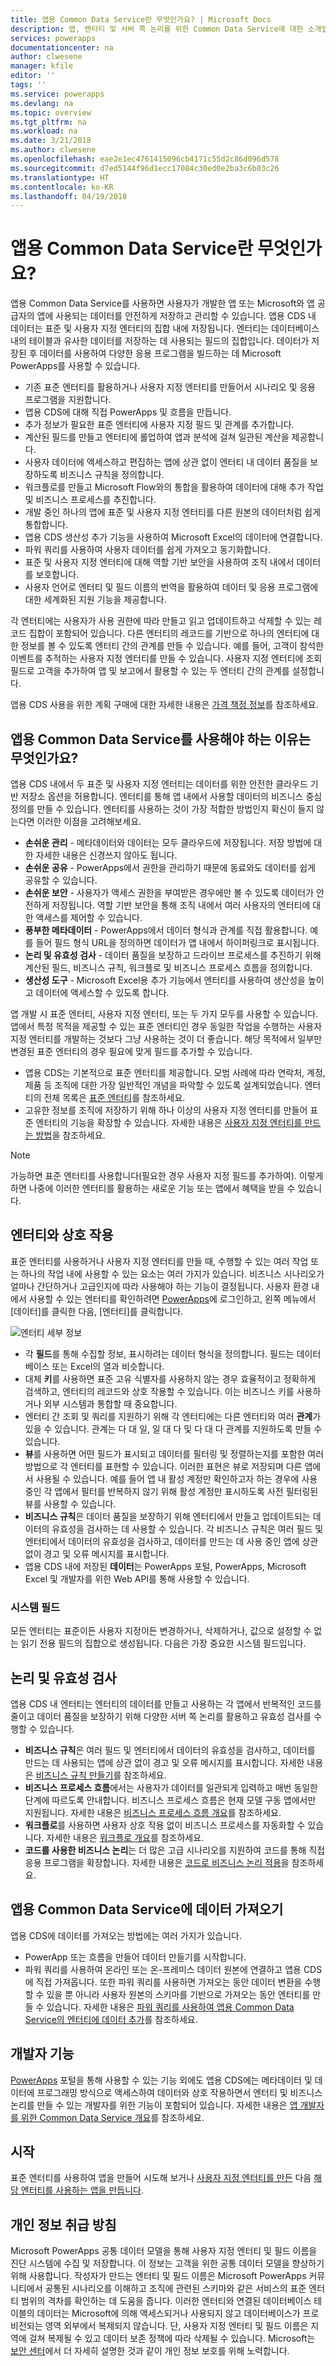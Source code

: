 ```yaml
---
title: 앱용 Common Data Service란 무엇인가요? | Microsoft Docs
description: 앱, 엔터티 및 서버 쪽 논리를 위한 Common Data Service에 대한 소개입니다.
services: powerapps
documentationcenter: na
author: clwesene
manager: kfile
editor: ''
tags: ''
ms.service: powerapps
ms.devlang: na
ms.topic: overview
ms.tgt_pltfrm: na
ms.workload: na
ms.date: 3/21/2018
ms.author: clwesene
ms.openlocfilehash: eae2e1ec4761415096cb4171c55d2c86d096d578
ms.sourcegitcommit: d7ed5144f96d1ecc17084c30ed0e2ba3c6b03c26
ms.translationtype: HT
ms.contentlocale: ko-KR
ms.lasthandoff: 04/19/2018
---
```

# <a name="what-is-common-data-service-for-apps"></a>앱용 Common Data Service란 무엇인가요?

앱용 Common Data Service를 사용하면 사용자가 개발한 앱 또는 Microsoft와 앱 공급자의 앱에 사용되는 데이터를 안전하게 저장하고 관리할 수 있습니다. 앱용 CDS 내 데이터는 표준 및 사용자 지정 엔터티의 집합 내에 저장됩니다. 엔터티는 데이터베이스 내의 테이블과 유사한 데이터를 저장하는 데 사용되는 필드의 집합입니다. 데이터가 저장된 후 데이터를 사용하여 다양한 응용 프로그램을 빌드하는 데 Microsoft PowerApps를 사용할 수 있습니다.

* 기존 표준 엔터티를 활용하거나 사용자 지정 엔터티를 만들어서 시나리오 및 응용 프로그램을 지원합니다.
* 앱용 CDS에 대해 직접 PowerApps 및 흐름을 만듭니다.
* 추가 정보가 필요한 표준 엔터티에 사용자 지정 필드 및 관계를 추가합니다.
* 계산된 필드를 만들고 엔터티에 롤업하여 앱과 분석에 걸쳐 일관된 계산을 제공합니다.
* 사용자 데이터에 액세스하고 편집하는 앱에 상관 없이 엔터티 내 데이터 품질을 보장하도록 비즈니스 규칙을 정의합니다.
* 워크플로를 만들고 Microsoft Flow와의 통합을 활용하여 데이터에 대해 추가 작업 및 비즈니스 프로세스를 추진합니다.
* 개발 중인 하나의 앱에 표준 및 사용자 지정 엔터티를 다른 원본의 데이터처럼 쉽게 통합합니다.
* 앱용 CDS 생산성 추가 기능을 사용하여 Microsoft Excel의 데이터에 연결합니다.
* 파워 쿼리를 사용하여 사용자 데이터를 쉽게 가져오고 동기화합니다.
* 표준 및 사용자 지정 엔터티에 대해 역할 기반 보안을 사용하여 조직 내에서 데이터를 보호합니다.
* 사용자 언어로 엔터티 및 필드 이름의 번역을 활용하여 데이터 및 응용 프로그램에 대한 세계화된 지원 기능을 제공합니다.

각 엔터티에는 사용자가 사용 권한에 따라 만들고 읽고 업데이트하고 삭제할 수 있는 레코드 집합이 포함되어 있습니다. 다른 엔터티의 레코드를 기반으로 하나의 엔터티에 대한 정보를 볼 수 있도록 엔터티 간의 관계를 만들 수 있습니다. 예를 들어, 고객이 참석한 이벤트를 추적하는 사용자 지정 엔터티를 만들 수 있습니다. 사용자 지정 엔터티에 조회 필드로 고객을 추가하여 앱 및 보고에서 활용할 수 있는 두 엔터티 간의 관계를 설정합니다.

앱용 CDS 사용을 위한 계획 구매에 대한 자세한 내용은 [가격 책정 정보](../../administrator/pricing-billing-skus.md)를 참조하세요.

## <a name="why-use-common-data-service-for-apps"></a>앱용 Common Data Service를 사용해야 하는 이유는 무엇인가요?
앱용 CDS 내에서 두 표준 및 사용자 지정 엔터티는 데이터를 위한 안전한 클라우드 기반 저장소 옵션을 허용합니다. 엔터티를 통해 앱 내에서 사용할 데이터의 비즈니스 중심 정의를 만들 수 있습니다. 엔터티를 사용하는 것이 가장 적합한 방법인지 확신이 들지 않는다면 이러한 이점을 고려해보세요.

* **손쉬운 관리** - 메타데이터와 데이터는 모두 클라우드에 저장됩니다. 저장 방법에 대한 자세한 내용은 신경쓰지 않아도 됩니다.
* **손쉬운 공유** - PowerApps에서 권한을 관리하기 때문에 동료와도 데이터를 쉽게 공유할 수 있습니다.
* **손쉬운 보안** - 사용자가 액세스 권한을 부여받은 경우에만 볼 수 있도록 데이터가 안전하게 저장됩니다. 역할 기반 보안을 통해 조직 내에서 여러 사용자의 엔터티에 대한 액세스를 제어할 수 있습니다.
* **풍부한 메타데이터** - PowerApps에서 데이터 형식과 관계를 직접 활용합니다. 예를 들어 필드 형식 URL을 정의하면 데이터가 앱 내에서 하이퍼링크로 표시됩니다.
* **논리 및 유효성 검사** - 데이터 품질을 보장하고 드라이브 프로세스를 추진하기 위해 계산된 필드, 비즈니스 규칙, 워크플로 및 비즈니스 프로세스 흐름을 정의합니다.
* **생산성 도구** - Microsoft Excel용 추가 기능에서 엔터티를 사용하여 생산성을 높이고 데이터에 액세스할 수 있도록 합니다.

앱 개발 시 표준 엔터티, 사용자 지정 엔터티, 또는 두 가지 모두를 사용할 수 있습니다. 앱에서 특정 목적을 제공할 수 있는 표준 엔터티인 경우 동일한 작업을 수행하는 사용자 지정 엔터티를 개발하는 것보다 그냥 사용하는 것이 더 좋습니다. 해당 목적에서 일부만 변경된 표준 엔터티의 경우 필요에 맞게 필드를 추가할 수 있습니다.

* 앱용 CDS는 기본적으로 표준 엔터티를 제공합니다. 모범 사례에 따라 연락처, 계정, 제품 등 조직에 대한 가장 일반적인 개념을 파악할 수 있도록 설계되었습니다. 엔터티의 전체 목록은 [표준 엔터티](data-platform-intro.md#standard-entities)를 참조하세요.
* 고유한 정보를 조직에 저장하기 위해 하나 이상의 사용자 지정 엔터티를 만들어 표준 엔터티의 기능을 확장할 수 있습니다. 자세한 내용은 [사용자 지정 엔터티를 만드는 방법](create-custom-entity.md)을 참조하세요.

> [!NOTE]
> 가능하면 표준 엔터티를 사용합니다(필요한 경우 사용자 지정 필드를 추가하여). 이렇게 하면 나중에 이러한 엔터티를 활용하는 새로운 기능 또는 앱에서 혜택을 받을 수 있습니다.

## <a name="interacting-with-entities"></a>엔터티와 상호 작용

표준 엔터티를 사용하거나 사용자 지정 엔터티를 만들 때, 수행할 수 있는 여러 작업 또는 하나의 작업 내에 사용할 수 있는 요소는 여러 가지가 있습니다. 비즈니스 시나리오가 얼마나 간단하거나 고급인지에 따라 사용해야 하는 기능이 결정됩니다. 사용자 환경 내에서 사용할 수 있는 엔터티를 확인하려면 [PowerApps](https://web.powerapps.com)에 로그인하고, 왼쪽 메뉴에서 [데이터]를 클릭한 다음, [엔터티]를 클릭합니다.

![엔터티 세부 정보](./media/data-platform-cds-intro/entitylist.png "엔터티 세부 정보")

* 각 **필드**를 통해 수집할 정보, 표시하려는 데이터 형식을 정의합니다. 필드는 데이터베이스 또는 Excel의 열과 비슷합니다.
* 대체 **키**를 사용하면 표준 고유 식별자를 사용하지 않는 경우 효율적이고 정확하게 검색하고, 엔터티의 레코드와 상호 작용할 수 있습니다. 이는 비즈니스 키를 사용하거나 외부 시스템과 통합할 때 중요합니다.
* 엔터티 간 조회 및 쿼리를 지원하기 위해 각 엔터티에는 다른 엔터티와 여러 **관계**가 있을 수 있습니다. 관계는 다 대 일, 일 대 다 및 다 대 다 관계를 지원하도록 만들 수 있습니다.
* **뷰**를 사용하면 어떤 필드가 표시되고 데이터를 필터링 및 정렬하는지를 포함한 여러 방법으로 각 엔터티를 표현할 수 있습니다. 이러한 표현은 뷰로 저장되며 다른 앱에서 사용될 수 있습니다. 예를 들어 앱 내 활성 계정만 확인하고자 하는 경우에 사용 중인 각 앱에서 필터를 반복하지 않기 위해 활성 계정만 표시하도록 사전 필터링된 뷰를 사용할 수 있습니다.
* **비즈니스 규칙**은 데이터 품질을 보장하기 위해 엔터티에서 만들고 업데이트되는 데이터의 유효성을 검사하는 데 사용할 수 있습니다. 각 비즈니스 규칙은 여러 필드 및 엔터티에서 데이터의 유효성을 검사하고, 데이터를 만드는 데 사용 중인 앱에 상관 없이 경고 및 오류 메시지를 표시합니다.
* 앱용 CDS 내에 저장된 **데이터**는 PowerApps 포털, PowerApps, Microsoft Excel 및 개발자를 위한 Web API를 통해 사용할 수 있습니다.

### <a name="system-fields"></a>시스템 필드
모든 엔터티는 표준이든 사용자 지정이든 변경하거나, 삭제하거나, 값으로 설정할 수 없는 읽기 전용 필드의 집합으로 생성됩니다. 다음은 가장 중요한 시스템 필드입니다.

## <a name="logic-and-validation"></a>논리 및 유효성 검사

앱용 CDS 내 엔터티는 엔터티의 데이터를 만들고 사용하는 각 앱에서 반복적인 코드를 줄이고 데이터 품질을 보장하기 위해 다양한 서버 쪽 논리를 활용하고 유효성 검사를 수행할 수 있습니다.

* **비즈니스 규칙**은 여러 필드 및 엔터티에서 데이터의 유효성을 검사하고, 데이터를 만드는 데 사용되는 앱에 상관 없이 경고 및 오류 메시지를 표시합니다. 자세한 내용은 [비즈니스 규칙 만들기](./data-platform-create-business-rule.md)를 참조하세요.
* **비즈니스 프로세스 흐름**에서는 사용자가 데이터를 일관되게 입력하고 매번 동일한 단계에 따르도록 안내합니다. 비즈니스 프로세스 흐름은 현재 모델 구동 앱에서만 지원됩니다. 자세한 내용은 [비즈니스 프로세스 흐름 개요](/dynamics365/customer-engagement/customize/business-process-flows-overview)를 참조하세요.
* **워크플로**를 사용하면 사용자 상호 작용 없이 비즈니스 프로세스를 자동화할 수 있습니다. 자세한 내용은 [워크플로 개요](/dynamics365/customer-engagement/customize/workflow-processes)를 참조하세요.
* **코드를 사용한 비즈니스 논리**는 더 많은 고급 시나리오를 지원하여 코드를 통해 직접 응용 프로그램을 확장합니다. 자세한 내용은 [코드로 비즈니스 논리 적용](../../developer/common-data-service/apply-business-logic-with-code.md)을 참조하세요.

## <a name="getting-data-into-common-data-service-for-apps"></a>앱용 Common Data Service에 데이터 가져오기

앱용 CDS에 데이터를 가져오는 방법에는 여러 가지가 있습니다.

* PowerApp 또는 흐름을 만들어 데이터 만들기를 시작합니다.
* 파워 쿼리를 사용하여 온라인 또는 온-프레미스 데이터 원본에 연결하고 앱용 CDS에 직접 가져옵니다. 또한 파워 쿼리를 사용하면 가져오는 동안 데이터 변환을 수행할 수 있을 뿐 아니라 사용자 원본의 스키마를 기반으로 가져오는 동안 엔터티를 만들 수 있습니다. 자세한 내용은 [파워 쿼리를 사용하여 앱용 Common Data Service의 엔터티에 데이터 추가](./data-platform-cds-newentity-pq.md)를 참조하세요.

## <a name="developer-capabilities"></a>개발자 기능

[PowerApps](https://web.powerapps.com) 포털을 통해 사용할 수 있는 기능 외에도 앱용 CDS에는 메타데이터 및 데이터에 프로그래밍 방식으로 액세스하여 데이터와 상호 작용하면서 엔터티 및 비즈니스 논리를 만들 수 있는 개발자를 위한 기능이 포함되어 있습니다. 자세한 내용은 [앱 개발자를 위한 Common Data Service 개요](../../developer/common-data-service/overview.md)를 참조하세요.

## <a name="get-started"></a>시작
표준 엔터티를 사용하여 앱을 만들어 시도해 보거나 [사용자 지정 엔터티를 만든](create-custom-entity.md) 다음 [해당 엔터티를 사용하는 앱을 만듭니다](../canvas-apps/data-platform-create-app.md).

## <a name="privacy-notice"></a>개인 정보 취급 방침
Microsoft PowerApps 공통 데이터 모델을 통해 사용자 지정 엔터티 및 필드 이름을 진단 시스템에 수집 및 저장합니다.  이 정보는 고객을 위한 공통 데이터 모델을 향상하기 위해 사용합니다. 작성자가 만드는 엔터티 및 필드 이름은 Microsoft PowerApps 커뮤니티에서 공통된 시나리오를 이해하고 조직에 관련된 스키마와 같은 서비스의 표준 엔터티 범위의 격차를 확인하는 데 도움을 줍니다. 이러한 엔터티와 연결된 데이터베이스 테이블의 데이터는 Microsoft에 의해 액세스되거나 사용되지 않고 데이터베이스가 프로비전되는 영역 외부에서 복제되지 않습니다. 단, 사용자 지정 엔터티 및 필드 이름은 지역에 걸쳐 복제될 수 있고 데이터 보존 정책에 따라 삭제될 수 있습니다. Microsoft는 [보안 센터](https://www.microsoft.com/trustcenter/Privacy/default.aspx)에서 더 자세히 설명한 것과 같이 개인 정보 보호를 위해 노력합니다.
